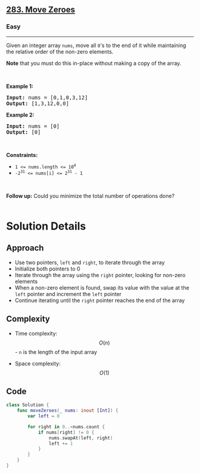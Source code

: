 <h2><a href="https://leetcode.com/problems/move-zeroes/">283. Move Zeroes</a></h2><h3>Easy</h3><hr><div><p>Given an integer array <code>nums</code>, move all <code>0</code>'s to the end of it while maintaining the relative order of the non-zero elements.</p>

<p><strong>Note</strong> that you must do this in-place without making a copy of the array.</p>

<p>&nbsp;</p>
<p><strong class="example">Example 1:</strong></p>
<pre><strong>Input:</strong> nums = [0,1,0,3,12]
<strong>Output:</strong> [1,3,12,0,0]
</pre><p><strong class="example">Example 2:</strong></p>
<pre><strong>Input:</strong> nums = [0]
<strong>Output:</strong> [0]
</pre>
<p>&nbsp;</p>
<p><strong>Constraints:</strong></p>

<ul>
	<li><code>1 &lt;= nums.length &lt;= 10<sup>4</sup></code></li>
	<li><code>-2<sup>31</sup> &lt;= nums[i] &lt;= 2<sup>31</sup> - 1</code></li>
</ul>

<p>&nbsp;</p>
<strong>Follow up:</strong> Could you minimize the total number of operations done?</div>
</br>

# Solution Details

## Approach
- Use two pointers, `left` and `right`, to iterate through the array
- Initialize both pointers to 0
- Iterate through the array using the `right` pointer, looking for non-zero elements
- When a non-zero element is found, swap its value with the value at the `left` pointer and increment the `left` pointer
- Continue iterating until the `right` pointer reaches the end of the array

## Complexity
- Time complexity:
$$O(n)$$ - `n` is the length of the input array

- Space complexity:
$$O(1)$$

## Code
```swift
class Solution {
    func moveZeroes(_ nums: inout [Int]) {
        var left = 0

        for right in 0..<nums.count {
            if nums[right] != 0 {
                nums.swapAt(left, right)
                left += 1
            }
        }
    }
}
```
